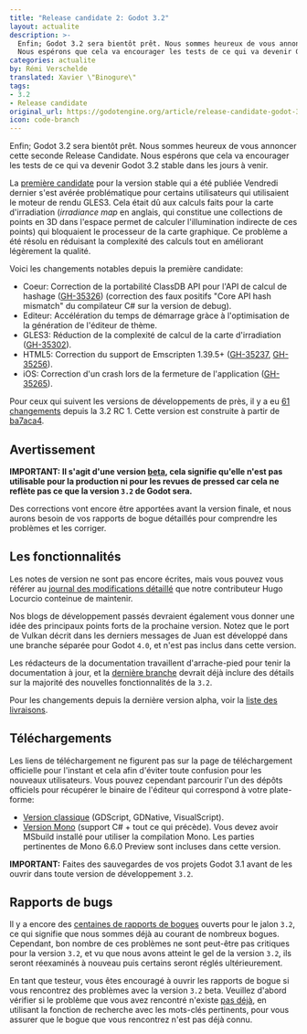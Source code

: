 ```yaml
---
title: "Release candidate 2: Godot 3.2"
layout: actualite
description: >-
  Enfin; Godot 3.2 sera bientôt prêt. Nous sommes heureux de vous annoncer cette seconde Release Candidate. 
  Nous espérons que cela va encourager les tests de ce qui va devenir Godot 3.2 stable dans les jours à venir.
categories: actualite
by: Rémi Verschelde 
translated: Xavier \"Binogure\"
tags:
- 3.2
- Release candidate
original_url: https://godotengine.org/article/release-candidate-godot-3-2-rc-2
icon: code-branch
---
```


Enfin; Godot 3.2 sera bientôt prêt. Nous sommes heureux de vous annoncer cette seconde Release Candidate. 
Nous espérons que cela va encourager les tests de ce qui va devenir Godot 3.2 stable dans les jours à venir.

La [première candidate](http://godot-francophone.org/actualite-release-candidate-3-2-rc-1/) pour la version stable qui a été publiée Vendredi dernier s'est avérée problématique pour certains utilisateurs qui utilisaient le moteur de rendu GLES3. Cela était dû aux calculs faits pour la carte d'irradiation (_irradiance map_ en anglais, qui constitue une collections de points en 3D dans l'espace permet de calculer l'illumination indirecte de ces points) qui bloquaient le processeur de la carte graphique. Ce problème a été résolu en réduisant la complexité des calculs tout en améliorant légèrement la qualité.

Voici les changements notables depuis la première candidate:
- Coeur: Correction de la portabilité ClassDB API pour l'API de calcul de hashage ([GH-35326](https://github.com/godotengine/godot/pull/35326)) (correction des faux positifs "Core API hash mismatch" du compilateur C# sur la version de debug).
- Editeur: Accélération du temps de démarrage gràce à l'optimisation de la génération de l'éditeur de thème.
- GLES3: Réduction de la complexité de calcul de la carte d'irradiation ([GH-35302](https://github.com/godotengine/godot/pull/35302)).
- HTML5: Correction du support de Emscripten 1.39.5+ ([GH-35237](https://github.com/godotengine/godot/pull/35237), [GH-35256](https://github.com/godotengine/godot/pull/35256)).
- iOS: Correction d'un crash lors de la fermeture de l'application ([GH-35265](https://github.com/godotengine/godot/pull/35265)).

Pour ceux qui suivent les versions de développements de près, il y a eu [61 changements](https://github.com/godotengine/godot/compare/ba7aca4199019529dec60555a5ff005f6692d281...adb6734b491091663d9159efe6e5a5fa9ff5202f) depuis la 3.2 RC 1. Cette version est construite à partir de [ba7aca4](https://github.com/godotengine/godot/commit/adb6734b491091663d9159efe6e5a5fa9ff5202f).

## Avertissement
**IMPORTANT: Il s'agit d'une version [beta](https://en.wikipedia.org/wiki/Software_release_life_cycle#Beta), cela signifie qu'elle n'est pas utilisable pour la production ni pour les revues de pressed car cela ne reflète pas ce que la version `3.2` de Godot sera.**

Des corrections vont encore être apportées avant la version finale, et nous aurons besoin de vos rapports de bogue détaillés pour comprendre les problèmes et les corriger.

## Les fonctionnalités
Les notes de version ne sont pas encore écrites, mais vous pouvez vous référer au [journal des modifications détaillé](https://gist.github.com/Calinou/49aefe52ce8f67ffa3f743932123d14f) que notre contributeur Hugo Locurcio conteinue de maintenir.

Nos blogs de développement passés devraient également vous donner une idée des principaux points forts de la prochaine version. Notez que le port de Vulkan décrit dans les derniers messages de Juan est développé dans une branche séparée pour Godot `4.0`, et n'est pas inclus dans cette version.

Les rédacteurs de la documentation travaillent d'arrache-pied pour tenir la documentation à jour, et la [dernière branche](https://docs.godotengine.org/fr/latest/) devrait déjà inclure des détails sur la majorité des nouvelles fonctionnalités de la `3.2`.

Pour les changements depuis la dernière version alpha, voir la [liste des livraisons](https://github.com/godotengine/godot/compare/ba7aca4199019529dec60555a5ff005f6692d281...adb6734b491091663d9159efe6e5a5fa9ff5202f).

## Téléchargements
Les liens de téléchargement ne figurent pas sur la page de téléchargement officielle pour l'instant et cela afin d'éviter toute confusion pour les nouveaux utilisateurs. Vous pouvez cependant parcourir l'un des dépôts officiels pour récupérer le binaire de l'éditeur qui correspond à votre plate-forme:

- [Version classique](https://downloads.tuxfamily.org/godotengine/3.2/rc2/) (GDScript, GDNative, VisualScript).
- [Version Mono](https://downloads.tuxfamily.org/godotengine/3.2/rc2/mono) (support C# + tout ce qui précède). Vous devez avoir MSbuild installé pour utiliser la compilation Mono. Les parties pertinentes de Mono 6.6.0 Preview sont incluses dans cette version.

**IMPORTANT:** Faites des sauvegardes de vos projets Godot 3.1 avant de les ouvrir dans toute version de développement `3.2`.

## Rapports de bugs
Il y a encore des [centaines de rapports de bogues](https://github.com/godotengine/godot/issues?utf8=%E2%9C%93&q=is%3Aopen+is%3Aissue+milestone%3A3.2+label%3Abug+) ouverts pour le jalon `3.2`, ce qui signifie que nous sommes déjà au courant de nombreux bogues. Cependant, bon nombre de ces problèmes ne sont peut-être pas critiques pour la version `3.2`, et vu que nous avons atteint le gel de la version `3.2`, ils seront réexaminés à nouveau puis certains seront réglés ultérieurement.

En tant que testeur, vous êtes encouragé à ouvrir les rapports de bogue si vous rencontrez des problèmes avec la version `3.2` beta. Veuillez d'abord vérifier si le problème que vous avez rencontré n'existe [pas déjà](https://github.com/godotengine/godot/issues), en utilisant la fonction de recherche avec les mots-clés pertinents, pour vous assurer que le bogue que vous rencontrez n'est pas déjà connu.
